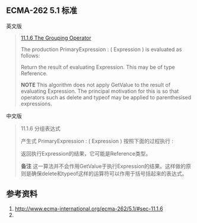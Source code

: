## ECMA-262 5.1 标准
英文版
> [11.1.6 The Grouping Operator](http://www.ecma-international.org/ecma-262/5.1/#sec-11.1.6)
>
> The production PrimaryExpression : ( Expression ) is evaluated as follows:
>
> Return the result of evaluating Expression. This may be of type Reference.
>
> **NOTE** This algorithm does not apply GetValue to the result of evaluating Expression. The principal motivation for this is so that operators such as delete and typeof may be applied to parenthesised expressions.

中文版

> 11.1.6 分组表达式
>
> 产生式 PrimaryExpression : ( Expression ) 按照下面的过程执行 :
>
> 返回执行Expression的结果，它可能是Reference类型。
>
> **备注** 这一算法并不会作用GetValue于执行Expression的结果。这样做的原则是确保delete和typeof这样的运算符可以作用于括号括起来的表达式。

## 参考资料
1. http://www.ecma-international.org/ecma-262/5.1/#sec-11.1.6
2. 